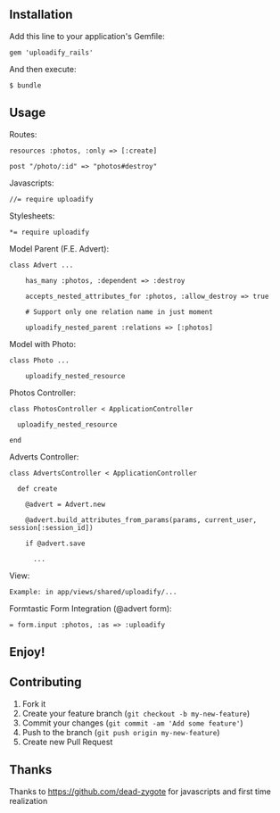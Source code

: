 ## Installation

Add this line to your application's Gemfile:

    gem 'uploadify_rails'

And then execute:

    $ bundle

## Usage

Routes:

    resources :photos, :only => [:create]

    post "/photo/:id" => "photos#destroy"

Javascripts:

    //= require uploadify

Stylesheets:

    *= require uploadify

Model Parent (F.E. Advert):

    class Advert ...

        has_many :photos, :dependent => :destroy

        accepts_nested_attributes_for :photos, :allow_destroy => true

        # Support only one relation name in just moment

        uploadify_nested_parent :relations => [:photos]

Model with Photo:

    class Photo ...

        uploadify_nested_resource

Photos Controller:

    class PhotosController < ApplicationController

      uploadify_nested_resource

    end

Adverts Controller:

    class AdvertsController < ApplicationController

      def create

        @advert = Advert.new

        @advert.build_attributes_from_params(params, current_user, session[:session_id])

        if @advert.save

          ...

View:

    Example: in app/views/shared/uploadify/...

Formtastic Form Integration (@advert form):

    = form.input :photos, :as => :uploadify

## Enjoy!

## Contributing

1. Fork it
2. Create your feature branch (`git checkout -b my-new-feature`)
3. Commit your changes (`git commit -am 'Add some feature'`)
4. Push to the branch (`git push origin my-new-feature`)
5. Create new Pull Request

## Thanks

Thanks to https://github.com/dead-zygote for javascripts and first time realization
